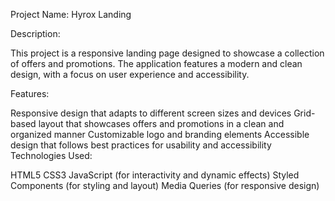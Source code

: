 Project Name: Hyrox Landing 

Description:

This project is a responsive landing page designed to showcase a collection of offers and promotions. The application features a modern and clean design, with a focus on user experience and accessibility.

Features:

Responsive design that adapts to different screen sizes and devices
Grid-based layout that showcases offers and promotions in a clean and organized manner
Customizable logo and branding elements
Accessible design that follows best practices for usability and accessibility
Technologies Used:

HTML5
CSS3
JavaScript (for interactivity and dynamic effects)
Styled Components (for styling and layout)
Media Queries (for responsive design)

